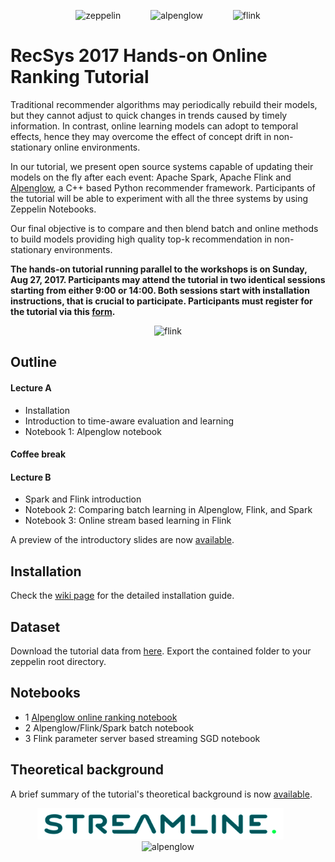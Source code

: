 <p align="center">
  <img src="https://zeppelin.apache.org/assets/themes/zeppelin/img/zeppelin_classic_logo.png" height=100 alt="zeppelin"/>
  <img hspace=20>
  <img src="https://github.com/rpalovics/Alpenglow/blob/master/misc/alpenglow.png?raw=true" height=100 alt="alpenglow"/>
  <img hspace=20>
  <img src="https://flink.apache.org/img/logo/png/1000/flink_squirrel_1000.png" height=100 alt="flink"/>
</p>

# RecSys 2017 Hands-on Online Ranking Tutorial

Traditional recommender algorithms may periodically rebuild their models, but they cannot adjust to quick changes in trends caused by timely information.
In contrast, online learning models can adopt to temporal effects, hence they may overcome the effect of concept drift in non-stationary online environments.

In our tutorial, we present open source systems capable of updating their models on the fly after each event: Apache Spark, Apache Flink and [Alpenglow](https://github.com/rpalovics/Alpenglow), a C++ based Python recommender framework.
Participants of the tutorial will be able to experiment with all the three systems by using Zeppelin Notebooks.

Our final objective is to compare and then blend batch and online methods to build models providing high quality top-k recommendation in non-stationary environments.

**The hands-on tutorial running parallel to the workshops is on Sunday, Aug 27, 2017.
Participants may attend the tutorial in two identical sessions starting from either 9:00 or 14:00.
Both sessions start with installation instructions, that is crucial to participate.
Participants must register for the tutorial via this [form](https://goo.gl/forms/LcXCjr5mByWx1QUA2).**

<p align="center">
  <img src="https://github.com/rpalovics/recsys-2017-online-learning-tutorial/blob/master/figs/online%20reco.png?raw=true" height=100 alt="flink"/>
</p>

## Outline

#### Lecture A

- Installation
- Introduction to time-aware evaluation and learning
- Notebook 1: Alpenglow notebook

#### Coffee break

#### Lecture B

- Spark and Flink introduction
- Notebook 2: Comparing batch learning in Alpenglow, Flink, and Spark
- Notebook 3: Online stream based learning in Flink

A preview of the introductory slides are now [available](https://github.com/rpalovics/recsys-2017-online-learning-tutorial/raw/master/docs/intro.pdf).

## Installation

Check the [wiki page](https://github.com/rpalovics/recsys-2017-online-learning-tutorial/wiki) for the detailed installation guide.

## Dataset

Download the tutorial data from [here](https://drive.google.com/open?id=0B_3Dz2J_fhmTaVZyUy12cGFQR0E). Export the contained folder to your zeppelin root directory.

## Notebooks

- 1 [Alpenglow online ranking notebook](https://www.zepl.com/viewer/notebooks/bm90ZTovL3JwYWxvdmljcy8zNTk0NmUzMTQwNTU0NTc1YmIzNGIyODJhNjhjNzA5MS9ub3RlLmpzb24)
- 2 Alpenglow/Flink/Spark batch notebook
- 3 Flink parameter server based streaming SGD notebook

## Theoretical background

A brief summary of the tutorial's theoretical background is now [available](https://github.com/rpalovics/recsys-2017-online-learning-tutorial/raw/master/docs/summary.pdf).




<p align="center">
  <img src="./figs/streamline.png" height=50 alt="zeppelin"/>
  <img hspace=10>
  <img src="https://info.ilab.sztaki.hu/~rpalovics/sztaki_logo_angol_kek.png" height=50 alt="alpenglow"/> 
</p>

